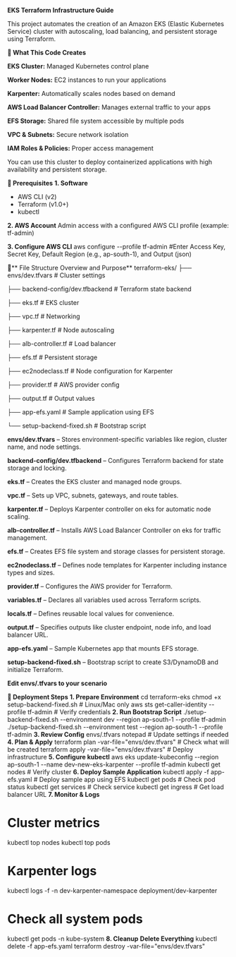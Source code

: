 **EKS Terraform Infrastructure Guide**

This project automates the creation of an Amazon EKS (Elastic Kubernetes Service) cluster with autoscaling, load balancing, and persistent storage using Terraform.

**📌 What This Code Creates**

**EKS Cluster:** Managed Kubernetes control plane

**Worker Nodes:** EC2 instances to run your applications

**Karpenter:** Automatically scales nodes based on demand

**AWS Load Balancer Controller:** Manages external traffic to your apps

**EFS Storage:** Shared file system accessible by multiple pods

**VPC & Subnets:** Secure network isolation

**IAM Roles & Policies:** Proper access management

You can use this cluster to deploy containerized applications with high availability and persistent storage.

**🔧 Prerequisites**
**1. Software**
- AWS CLI (v2)
- Terraform (v1.0+)
- kubectl
  
**2. AWS Account**
Admin access with a configured AWS CLI profile (example: tf-admin)

**3. Configure AWS CLI**
aws configure --profile tf-admin
#Enter Access Key, Secret Key, Default Region (e.g., ap-south-1), and Output (json)

📁** File Structure Overview and Purpose**
terraform-eks/
├── envs/dev.tfvars    # Cluster settings

├── backend-config/dev.tfbackend  # Terraform state backend

├── eks.tf                   # EKS cluster

├── vpc.tf                   # Networking

├── karpenter.tf             # Node autoscaling

├── alb-controller.tf        # Load balancer

├── efs.tf                   # Persistent storage

├── ec2nodeclass.tf          # Node configuration for Karpenter

├── provider.tf              # AWS provider config

├── output.tf                # Output values

├── app-efs.yaml             # Sample application using EFS

└── setup-backend-fixed.sh   # Bootstrap script

**envs/dev.tfvars** – Stores environment-specific variables like region, cluster name, and node settings.

**backend-config/dev.tfbackend** – Configures Terraform backend for state storage and locking.

**eks.tf** – Creates the EKS cluster and managed node groups.

**vpc.tf** – Sets up VPC, subnets, gateways, and route tables.

**karpenter.tf** – Deploys Karpenter controller on eks for automatic node scaling.

**alb-controller.tf** – Installs AWS Load Balancer Controller on eks for traffic management.

**efs.tf** – Creates EFS file system and storage classes for persistent storage.

**ec2nodeclass.tf** – Defines node templates for Karpenter including instance types and sizes.

**provider.tf** – Configures the AWS provider for Terraform.

**variables.tf** – Declares all variables used across Terraform scripts.

**locals.tf** – Defines reusable local values for convenience.

**output.tf** – Specifies outputs like cluster endpoint, node info, and load balancer URL.

**app-efs.yaml** – Sample Kubernetes app that mounts EFS storage.

**setup-backend-fixed.sh** – Bootstrap script to create S3/DynamoDB and initialize Terraform.

**Edit envs/.tfvars to your scenario**

**🚀 Deployment Steps**
**1. Prepare Environment**
cd terraform-eks
chmod +x setup-backend-fixed.sh  # Linux/Mac only
aws sts get-caller-identity --profile tf-admin  # Verify credentials
**2. Run Bootstrap Script**
./setup-backend-fixed.sh --environment dev --region ap-south-1 --profile tf-admin
./setup-backend-fixed.sh --environment test --region ap-south-1 --profile tf-admin
**3. Review Config**
envs/.tfvars notepad # Update settings if needed
**4. Plan & Apply**
terraform plan -var-file="envs/dev.tfvars"  # Check what will be created
terraform apply -var-file="envs/dev.tfvars" # Deploy infrastructure
**5. Configure kubectl**
aws eks update-kubeconfig --region ap-south-1 --name dev-new-eks-karpenter --profile tf-admin
kubectl get nodes  # Verify cluster
**6. Deploy Sample Application**
kubectl apply -f app-efs.yaml  # Deploy sample app using EFS
kubectl get pods                # Check pod status
kubectl get services            # Check service
kubectl get ingress             # Get load balancer URL
**7. Monitor & Logs**
# Cluster metrics
kubectl top nodes
kubectl top pods

# Karpenter logs
kubectl logs -f -n dev-karpenter-namespace deployment/dev-karpenter

# Check all system pods
kubectl get pods -n kube-system
**8. Cleanup**
**Delete Everything**
kubectl delete -f app-efs.yaml
terraform destroy -var-file="envs/dev.tfvars"
